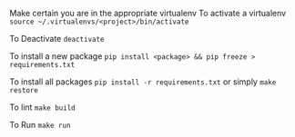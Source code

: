 Make certain you are in the appropriate virtualenv
To activate a virtualenv
` source ~/.virtualenvs/<project>/bin/activate `

To Deactivate
`deactivate`



To install a new package
`pip install <package> && pip freeze > requirements.txt`


To install all packages
`pip install -r requirements.txt` or simply `make restore`

To lint
`make build`

To Run
`make run`




